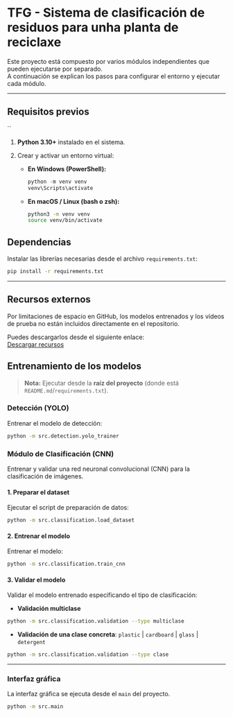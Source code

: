 # TFG - Sistema de clasificación de residuos para unha planta de reciclaxe
Este proyecto está compuesto por varios módulos independientes que pueden ejecutarse por separado.  
A continuación se explican los pasos para configurar el entorno y ejecutar cada módulo.

---

## Requisitos previos
``
1. **Python 3.10+** instalado en el sistema.  
2. Crear y activar un entorno virtual:  

   - **En Windows (PowerShell):**
     ```powershell
     python -m venv venv
     venv\Scripts\activate
     ```

   - **En macOS / Linux (bash o zsh):**
     ```bash
     python3 -m venv venv
     source venv/bin/activate
     ```
## Dependencias

Instalar las librerías necesarias desde el archivo `requirements.txt`:

```bash
pip install -r requirements.txt
```

---

## Recursos externos

Por limitaciones de espacio en GitHub, los modelos entrenados y los vídeos de prueba no están incluidos directamente en el repositorio.  

Puedes descargarlos desde el siguiente enlace:  
[Descargar recursos](https://drive.google.com/drive/folders/1wnBFOA2DVNN2i2vS-LaKtV_D_cihSAqT?usp=drive_link)

## Entrenamiento de los modelos

> **Nota:** Ejecutar desde la **raíz del proyecto** (donde está `README.md`/`requirements.txt`).  

### Detección (YOLO)
Entrenar el modelo de detección:
```bash
python -m src.detection.yolo_trainer
```

### Módulo de Clasificación (CNN)
Entrenar y validar una red neuronal convolucional (CNN) para la clasificación de imágenes.  

#### 1. Preparar el dataset
Ejecutar el script de preparación de datos:
```bash
python -m src.classification.load_dataset
```

#### 2. Entrenar el modelo
Entrenar el modelo:
```bash
python -m src.classification.train_cnn
```

#### 3. Validar el modelo
Validar el modelo entrenado especificando el tipo de clasificación:

- **Validación multiclase**
```bash
python -m src.classification.validation --type multiclase
```

- **Validación de una clase concreta**: `plastic` | `cardboard` | `glass` | `detergent`
```bash
python -m src.classification.validation --type clase
```
---

### Interfaz gráfica

La interfaz gráfica se ejecuta desde el `main` del proyecto.  


```bash
python -m src.main
```
